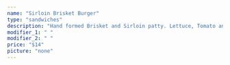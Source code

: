 ```yaml
---
name: "Sirloin Brisket Burger"
type: "sandwiches"
description: "Hand formed Brisket and Sirloin patty. Lettuce, Tomato and Grilled Onion."
modifier_1: " "
modifier_2: " "
price: "$14"
picture: "none"
---
```

